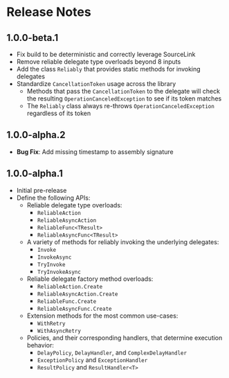 # Release Notes

## 1.0.0-beta.1
- Fix build to be deterministic and correctly leverage SourceLink
- Remove reliable delegate type overloads beyond 8 inputs
- Add the class `Reliably` that provides static methods for invoking delegates
- Standardize `CancellationToken` usage across the library
    - Methods that pass the `CancellationToken` to the delegate will check the resulting
      `OperationCanceledException` to see if its token matches
    - The `Reliably` class always re-throws `OperationCanceledException` regardless of its token

## 1.0.0-alpha.2
- **Bug Fix**: Add missing timestamp to assembly signature

## 1.0.0-alpha.1
- Initial pre-release
- Define the following APIs:
    - Reliable delegate type overloads:
        - `ReliableAction`
        - `ReliableAsyncAction`
        - `ReliableFunc<TResult>`
        - `ReliableAsyncFunc<TResult>`
    - A variety of methods for reliably invoking the underlying delegates:
        - `Invoke`
        - `InvokeAsync`
        - `TryInvoke`
        - `TryInvokeAsync`
    - Reliable delegate factory method overloads:
        - `ReliableAction.Create`
        - `ReliableAsyncAction.Create`
        - `ReliableFunc.Create`
        - `ReliableAsyncFunc.Create`
    - Extension methods for the most common use-cases:
        - `WithRetry`
        - `WithAsyncRetry`
    - Policies, and their corresponding handlers, that determine execution behavior:
        - `DelayPolicy`, `DelayHandler`, and `ComplexDelayHandler`
        - `ExceptionPolicy` and `ExceptionHandler`
        - `ResultPolicy` and `ResultHandler<T>`